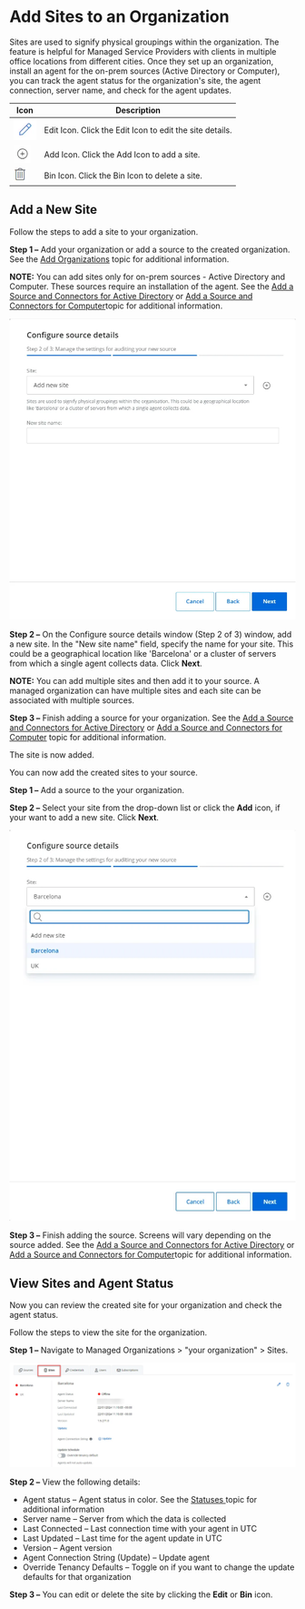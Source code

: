 # Add Sites to an Organization

Sites are used to signify physical groupings within the organization.
The feature is helpful for Managed Service Providers with clients in multiple office locations from different cities. Once they set up an organization, install an agent for the on-prem sources (Active Directory or Computer), you can track the agent status for the organization's site, the agent connection, server name, and check for the agent updates.

| Icon | Description |
| --- | --- |
| ![alerts_editicon](../../../../static/img/product_docs/1secure/integration/alerts_editicon.webp) | Edit Icon. Click the Edit Icon to edit the site details. |
| ![addicon](../../../../static/img/product_docs/1secure/admin/organizations/addicon.webp) | Add Icon. Click the Add Icon to add a site. |
| ![deletebutton](../../../../static/img/product_docs/1secure/integration/deletebutton.webp) | Bin Icon. Click the Bin Icon to delete a site. |

## Add a New Site

Follow the steps to add a site to your organization.

__Step 1 –__ Add your organization or add a source to the created organization. See the [Add Organizations](addorganizations.md) topic for additional information.

__NOTE:__ You can add sites only for on-prem sources - Active Directory and Computer. These sources require an installation of the agent. See the [Add a Source and Connectors for Active Directory](sourcesandconnectors/activedirectory.md) or [Add a Source and Connectors for Computer](sourcesandconnectors/computer.md)topic for additional information.

![addsourcessite](../../../../static/img/product_docs/1secure/admin/organizations/addsourcessite.webp)

__Step 2 –__ On the Configure source details window (Step 2 of 3) window, add a new site. In the "New site name" field, specify the name for your site. This could be a geographical location like 'Barcelona' or a cluster of servers from which a single agent collects data. Click __Next__.

__NOTE:__ You can add multiple sites and then add it to your source. A managed organization can have multiple sites and each site can be associated with multiple sources.

__Step 3 –__ Finish adding a source for your organization. See the [Add a Source and Connectors for Active Directory](sourcesandconnectors/activedirectory.md) or [Add a Source and Connectors for Computer](sourcesandconnectors/computer.md) topic for additional information.

The site is now added.

You can now add the created sites to your source.

__Step 1 –__ Add a source to the your organization.

__Step 2 –__ Select your site from the drop-down list or click the __Add__ icon, if your want to add a new site. Click __Next__.

![sitesdropdown](../../../../static/img/product_docs/1secure/admin/organizations/sitesdropdown.webp)

__Step 3 –__ Finish adding the source. Screens will vary depending on the source added. See the [Add a Source and Connectors for Active Directory](sourcesandconnectors/activedirectory.md) or [Add a Source and Connectors for Computer](sourcesandconnectors/computer.md)topic for additional information.

## View Sites and Agent Status

Now you can review the created site for your organization and check the agent status.

Follow the steps to view the site for the organization.

__Step 1 –__ Navigate to Managed Organizations > "your organization" > Sites.

![updateagents2](../../../../static/img/product_docs/1secure/admin/updateagents2.webp)

__Step 2 –__ View the following details:

- Agent status – Agent status in color. See the [Statuses ](../statuses.md)topic for additional information
- Server name – Server from which the data is collected
- Last Connected – Last connection time with your agent in UTC
- Last Updated – Last time for the agent update in UTC
- Version – Agent version
- Agent Connection String (Update) – Update agent
- Override Tenancy Defaults – Toggle on if you want to change the update defaults for that organization

__Step 3 –__ You can edit or delete the site by clicking the __Edit__ or __Bin__ icon.
